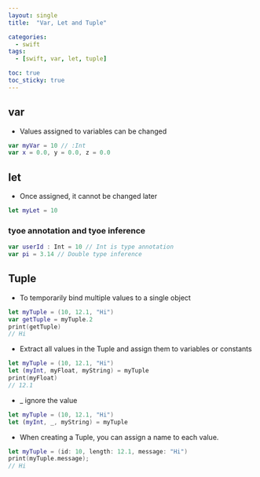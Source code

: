 ```yaml
---
layout: single
title:  "Var, Let and Tuple"

categories:
  - swift
tags:
  - [swift, var, let, tuple]

toc: true
toc_sticky: true
---
```


## var
- Values assigned to variables can be changed
```swift
var myVar = 10 // :Int
var x = 0.0, y = 0.0, z = 0.0
```

## let
- Once assigned, it cannot be changed later
```swift
let myLet = 10
```

### tyoe annotation and tyoe inference
```swift
var userId : Int = 10 // Int is type annotation
var pi = 3.14 // Double type inference
```

## Tuple
- To temporarily bind multiple values to a single object
```swift
let myTuple = (10, 12.1, "Hi")
var getTuple = myTuple.2
print(getTuple)
// Hi
```

- Extract all values in the Tuple and assign them to variables or constants
```swift
let myTuple = (10, 12.1, "Hi")
let (myInt, myFloat, myString) = myTuple
print(myFloat)
// 12.1
```

- _ ignore the value
```swift
let myTuple = (10, 12.1, "Hi")
let (myInt, _, myString) = myTuple
```

- When creating a Tuple, you can assign a name to each value.
```swift
let myTuple = (id: 10, length: 12.1, message: "Hi")
print(myTuple.message);
// Hi
```